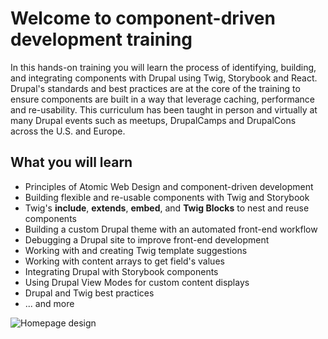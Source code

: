 # Welcome to component-driven development training

In this hands-on training you will learn the process of identifying, building, and integrating components with Drupal using Twig, Storybook and React. Drupal's standards and best practices are at the core of the training to ensure components are built in a way that leverage caching, performance and re-usability.
This curriculum has been taught in person and virtually at many Drupal events such as meetups, DrupalCamps and DrupalCons across the U.S. and Europe.

## What you will learn

* Principles of Atomic Web Design and component-driven development
* Building flexible and re-usable components with Twig and Storybook
* Twig's **include**, **extends**, **embed**, and **Twig Blocks** to nest and reuse components
* Building a custom Drupal theme with an automated front-end workflow
* Debugging a Drupal site to improve front-end development
* Working with and creating Twig template suggestions
* Working with content arrays to get field's values
* Integrating Drupal with Storybook components
* Using Drupal View Modes for custom content displays
* Drupal and Twig best practices
* ... and more

![Homepage design](.gitbook/assets/homepage.jpg)
